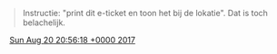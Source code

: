 > Instructie: "print dit e\-ticket en toon het bij de lokatie"\. Dat is toch belachelijk\.

<img src="../../media/tweet.ico" width="12" /> [Sun Aug 20 20:56:18 +0000 2017](https://twitter.com/DromerDenker/status/899374554463842304)